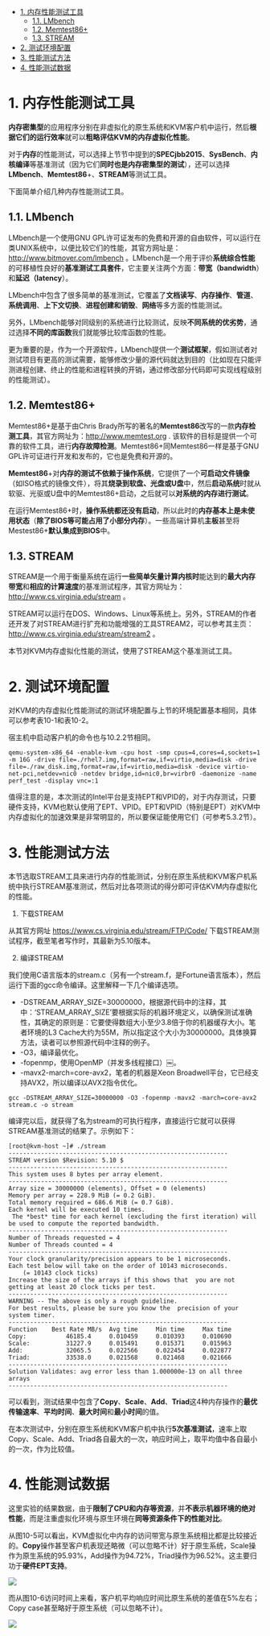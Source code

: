 
<!-- @import "[TOC]" {cmd="toc" depthFrom=1 depthTo=6 orderedList=false} -->

<!-- code_chunk_output -->

- [1. 内存性能测试工具](#1-内存性能测试工具)
  - [1.1. LMbench](#11-lmbench)
  - [1.2. Memtest86\+](#12-memtest86)
  - [1.3. STREAM](#13-stream)
- [2. 测试环境配置](#2-测试环境配置)
- [3. 性能测试方法](#3-性能测试方法)
- [4. 性能测试数据](#4-性能测试数据)

<!-- /code_chunk_output -->

# 1. 内存性能测试工具

**内存密集型**的应用程序分别在非虚拟化的原生系统和KVM客户机中运行，然后**根据它们的运行效率**就可以**粗略评估KVM的内存虚拟化性能**。

对于**内存**的性能测试，可以选择上节节中提到的**SPECjbb2015**、**SysBench**、**内核编译**等基准测试（因为它们**同时也是内存密集型的测试**），还可以选择**LMbench**、**Memtest86**+、**STREAM**等测试工具。

下面简单介绍几种内存性能测试工具。

## 1.1. LMbench

LMbench是一个使用GNU GPL许可证发布的免费和开源的自由软件，可以运行在类UNIX系统中，以便比较它们的性能，其官方网址是：http://www.bitmover.com/lmbench 。LMbench是一个用于评价**系统综合性能**的可移植性良好的**基准测试工具套件**，它主要关注两个方面：**带宽（bandwidth**）和**延迟（latency**）。

LMbench中包含了很多简单的基准测试，它覆盖了**文档读写**、**内存操作**、**管道**、**系统调用**、**上下文切换**、**进程创建和销毁**、**网络**等多方面的性能测试。

另外，LMbench能够对同级别的系统进行比较测试，反映**不同系统的优劣势**，通过选择**不同的库函数**我们就能够比较库函数的性能。

更为重要的是，作为一个开源软件，LMbench提供一个**测试框架**，假如测试者对测试项目有更高的测试需要，能够修改少量的源代码就达到目的（比如现在只能评测进程创建、终止的性能和进程转换的开销，通过修改部分代码即可实现线程级别的性能测试）。

## 1.2. Memtest86\+

Memtest86\+是基于由Chris Brady所写的著名的**Memtest86**改写的一款**内存检测工具**，其官方网址为：http://www.memtest.org . 该软件的目标是提供一个可靠的软件工具，进行**内存故障检测**。Memtest86\+同Memtest86一样是基于GNU GPL许可证进行开发和发布的，它也是免费和开源的。

**Memtest86**\+对**内存的测试不依赖于操作系统**，它提供了一个**可启动文件镜像**（如ISO格式的镜像文件），将其**烧录到软盘、光盘或U盘**中，然后**启动系统**时就从软驱、光驱或U盘中的Memtest86\+启动，之后就可以**对系统的内存进行测试**。

在运行Memtest86\+时，**操作系统都还没有启动**，所以此时的**内存基本上是未使用状态**（**除了BIOS等可能占用了小部分内存**）。一些高端计算机**主板**甚至将Mestest86\+**默认集成到BIOS**中。

## 1.3. STREAM

STREAM是一个用于衡量系统在运行**一些简单矢量计算内核时**能达到的**最大内存带宽**和**相应的计算速度**的基准测试程序，其官方网址为：http://www.cs.virginia.edu/stream 。 

STREAM可以运行在DOS、Windows、Linux等系统上。另外，STREAM的作者还开发了对STREAM进行扩充和功能增强的工具STREAM2，可以参考其主页：http://www.cs.virginia.edu/stream/stream2 。

本节对KVM内存虚拟化性能的测试，使用了STREAM这个基准测试工具。

# 2. 测试环境配置

对KVM的内存虚拟化性能测试的测试环境配置与上节的环境配置基本相同，具体可以参考表10\-1和表10\-2。

宿主机中启动客户机的命令也与10.2.2节相同。

```
qemu-system-x86_64 -enable-kvm -cpu host -smp cpus=4,cores=4,sockets=1 -m 16G -drive file=./rhel7.img,format=raw,if=virtio,media=disk -drive file=./raw_disk.img,format=raw,if=virtio,media=disk -device virtio-net-pci,netdev=nic0 -netdev bridge,id=nic0,br=virbr0 -daemonize -name perf_test -display vnc=:1
```

值得注意的是，本次测试的Intel平台是支持EPT和VPID的，对于内存测试，只要硬件支持，KVM也默认使用了EPT、VPID。EPT和VPID（特别是EPT）对KVM中内存虚拟化的加速效果是非常明显的，所以要保证能使用它们（可参考5.3.2节）。

# 3. 性能测试方法

本节选取STREAM工具来进行内存的性能测试，分别在原生系统和KVM客户机系统中执行STREAM基准测试，然后对比各项测试的得分即可评估KVM内存虚拟化的性能。

1. 下载STREAM

从其官方网址 https://www.cs.virginia.edu/stream/FTP/Code/ 下载STREAM测试程序，截至笔者写作时，其最新为5.10版本。

2. 编译STREAM

我们使用C语言版本的stream.c（另有一个stream.f，是Fortune语言版本），然后运行下面的gcc命令编译。这里解释一下几个编译选项。

- \-DSTREAM\_ARRAY\_SIZE=30000000，根据源代码中的注释，其中：‘STREAM_ARRAY_SIZE’要根据实际的机器环境定义，以确保测试准确性，其确定的原则是：它要使得数组大小至少3.8倍于你的机器缓存大小。笔者环境的L3 Cache大约为55M，所以指定这个大小为30000000。具体换算方法，读者可以参照源代码中注释的例子。
- \-O3，编译最优化。
- \-fopenmp，使用OpenMP（并发多线程接口）￼。
- \-mavx2\-march=core\-avx2，笔者的机器是Xeon Broadwell平台，它已经支持AVX2，所以编译以AVX2指令优化。

```
gcc -DSTREAM_ARRAY_SIZE=30000000 -O3 -fopenmp -mavx2 -march=core-avx2 stream.c -o stream
```

编译完以后，就获得了名为stream的可执行程序，直接运行它就可以获得STREAM基准测试的结果了。示例如下：

```
[root@kvm-host ~]# ./stream￼
-------------------------------------------------------------￼
STREAM version $Revision: 5.10 $￼
-------------------------------------------------------------￼
This system uses 8 bytes per array element.￼
-------------------------------------------------------------￼
Array size = 30000000 (elements), Offset = 0 (elements)￼
Memory per array = 228.9 MiB (= 0.2 GiB).￼
Total memory required = 686.6 MiB (= 0.7 GiB).￼
Each kernel will be executed 10 times.￼
 The *best* time for each kernel (excluding the first iteration)￼will be used to compute the reported bandwidth.￼
-------------------------------------------------------------￼
Number of Threads requested = 4￼
Number of Threads counted = 4￼
-------------------------------------------------------------￼
Your clock granularity/precision appears to be 1 microseconds.￼
Each test below will take on the order of 10143 microseconds.￼
    (= 10143 clock ticks)￼
Increase the size of the arrays if this shows that￼ you are not getting at least 20 clock ticks per test.￼
-------------------------------------------------------------￼
WARNING -- The above is only a rough guideline.￼
For best results, please be sure you know the￼ precision of your system timer.￼
-------------------------------------------------------------￼
Function    Best Rate MB/s  Avg time     Min time     Max time￼
Copy:           46185.4     0.010459     0.010393     0.010690￼
Scale:          31227.9     0.015491     0.015371     0.015963￼
Add:            32065.5     0.022566     0.022454     0.022877￼
Triad:          33538.0     0.021568     0.021468     0.021666￼
-------------------------------------------------------------￼
Solution Validates: avg error less than 1.000000e-13 on all three arrays￼
-------------------------------------------------------------
```

可以看到，测试结果中包含了**Copy**、**Scale**、**Add**、**Triad**这4种内存操作的**最优传输速率**、**平均时间**、**最大时间**和**最小时间**的值。

在本次测试中，分别在原生系统和KVM客户机中执行**5次基准测试**，速率上取Copy、Scale、Add、Triad各自最大的一次，响应时间上，取平均值中各自最小的一次，作为比较值。

# 4. 性能测试数据

这里实验的结果数据，由于**限制了CPU和内存等资源**，并**不表示机器环境的绝对性能**，而是注重虚拟化环境与原生环境在**同等资源条件下的性能对比**。

从图10\-5可以看出，KVM虚拟化中内存的访问带宽与原生系统相比都是比较接近的。**Copy**操作甚至客户机表现还略微（可以忽略不计）好于原生系统，Scale操作为原生系统的95.93%，Add操作为94.72%，Triad操作为96.52%。这主要归功于**硬件EPT支持**。

![](./images/2019-05-11-21-33-33.png)

而从图10-6访问时间上来看，客户机平均响应时间比原生系统的差值在5%左右；Copy case甚至略好于原生系统（可以忽略不计）。

![](./images/2019-05-11-21-35-45.png)